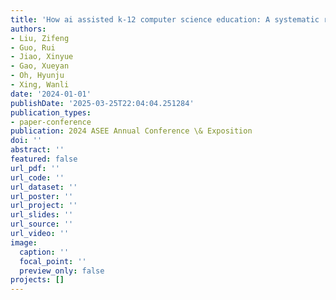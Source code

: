 ```yaml
---
title: 'How ai assisted k-12 computer science education: A systematic review'
authors:
- Liu, Zifeng
- Guo, Rui
- Jiao, Xinyue
- Gao, Xueyan
- Oh, Hyunju
- Xing, Wanli
date: '2024-01-01'
publishDate: '2025-03-25T22:04:04.251284'
publication_types:
- paper-conference
publication: 2024 ASEE Annual Conference \& Exposition
doi: ''
abstract: ''
featured: false
url_pdf: ''
url_code: ''
url_dataset: ''
url_poster: ''
url_project: ''
url_slides: ''
url_source: ''
url_video: ''
image:
  caption: ''
  focal_point: ''
  preview_only: false
projects: []
---
```


